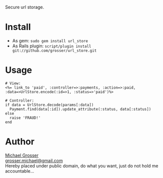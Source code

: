 Secure url storage.

Install
=======
 - As gem: ` sudo gem install url_store `
 - As Rails plugin: ` script/plugin install git://github.com/grosser/url_store.git `


Usage
=====
    # View:
    <%= link_to 'paid', :controller=>:payments, :action=>:paid, :data=>UrlStore.encode(:id=>1, :status=>'paid')%>

    # Controller:
    if data = UrlStore.decode(params[:data])
      Payment.find(data[:id]).update_attribute(:status, data[:status])
    else
      raise 'FRAUD!'
    end

Author
=======
[Michael Grosser](http://pragmatig.wordpress.com)  
grosser.michael@gmail.com  
Hereby placed under public domain, do what you want, just do not hold me accountable...